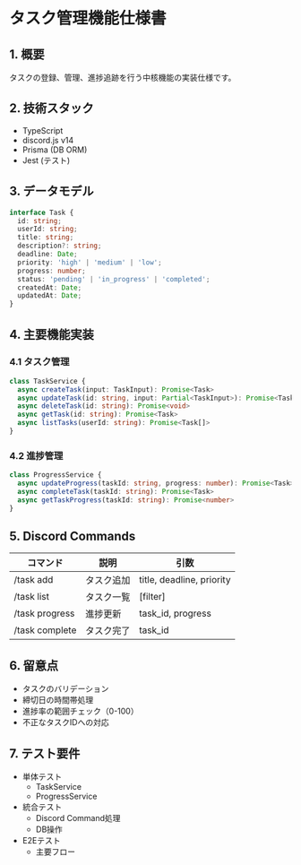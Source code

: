 # タスク管理機能仕様書

## 1. 概要

タスクの登録、管理、進捗追跡を行う中核機能の実装仕様です。

## 2. 技術スタック

- TypeScript
- discord.js v14
- Prisma (DB ORM)
- Jest (テスト)

## 3. データモデル

```typescript
interface Task {
  id: string;
  userId: string;
  title: string;
  description?: string;
  deadline: Date;
  priority: 'high' | 'medium' | 'low';
  progress: number;
  status: 'pending' | 'in_progress' | 'completed';
  createdAt: Date;
  updatedAt: Date;
}
```

## 4. 主要機能実装

### 4.1 タスク管理
```typescript
class TaskService {
  async createTask(input: TaskInput): Promise<Task>
  async updateTask(id: string, input: Partial<TaskInput>): Promise<Task>
  async deleteTask(id: string): Promise<void>
  async getTask(id: string): Promise<Task>
  async listTasks(userId: string): Promise<Task[]>
}
```

### 4.2 進捗管理
```typescript
class ProgressService {
  async updateProgress(taskId: string, progress: number): Promise<Task>
  async completeTask(taskId: string): Promise<Task>
  async getTaskProgress(taskId: string): Promise<number>
}
```

## 5. Discord Commands

| コマンド | 説明 | 引数 |
|---------|------|------|
| /task add | タスク追加 | title, deadline, priority |
| /task list | タスク一覧 | [filter] |
| /task progress | 進捗更新 | task_id, progress |
| /task complete | タスク完了 | task_id |

## 6. 留意点

- タスクのバリデーション
- 締切日の時間帯処理
- 進捗率の範囲チェック（0-100）
- 不正なタスクIDへの対応

## 7. テスト要件

- 単体テスト
  - TaskService
  - ProgressService
- 統合テスト
  - Discord Command処理
  - DB操作
- E2Eテスト
  - 主要フロー